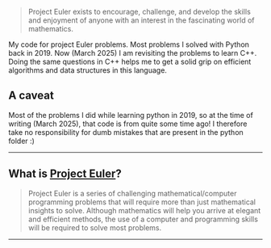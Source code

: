 > Project Euler exists to encourage, challenge, and develop the skills and enjoyment of anyone with an interest in the fascinating world of mathematics.

My code for project Euler problems. Most problems I solved with Python back in 2019. Now (March 2025) I am revisiting the problems to learn C++. Doing the same questions in C++ helps me to get a solid grip on efficient algorithms and data structures in this language.

## A caveat
Most of the problems I did while learning python in 2019, so at the time of writing (March 2025), that code is from quite some time ago! I therefore take no responsibility for dumb mistakes that are present in the python folder :)

---

## What is [Project Euler](https://projecteuler.net/about)?

>Project Euler is a series of challenging mathematical/computer programming problems that will require more than just mathematical insights to solve. Although mathematics will help you arrive at elegant and efficient methods, the use of a computer and programming skills will be required to solve most problems.

---
